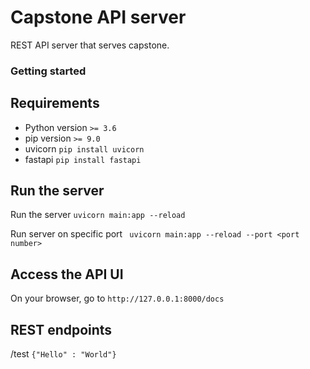 # Capstone API server
REST API server that serves capstone. 

### Getting started

## Requirements
- Python version ``` >= 3.6 ```
- pip version ```>= 9.0 ``` 
- uvicorn ``` pip install uvicorn ```
- fastapi ``` pip install fastapi ```


## Run the server
Run the server ```uvicorn main:app --reload```

Run server on specific port ``` uvicorn main:app --reload --port <port number>```

## Access the API UI
On your browser, go to ```http://127.0.0.1:8000/docs```

## REST endpoints 
/test
```{"Hello" : "World"}```


